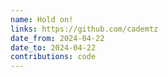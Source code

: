 ```yaml
---
name: Hold on!
links: https://github.com/cademtz
date_from: 2024-04-22
date_to: 2024-04-22
contributions: code
---
```

